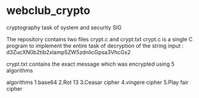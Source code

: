 # webclub_crypto
cryptography task of system and security SIG

The repository contains two files crypt.c and crypt.txt
crypt.c is a single C program to implement the entire task of decryption of the string
    input :  d3ZucXN0b2tib2xlamp5ZW5zdnlicGpsa3VhcGx2
    
crypt.txt contains the exact message which was encrypted using 5 algorithms

algorithms
  1.base64
  2.Rot 13
  3.Ceasar cipher
  4.vingere cipher
  5.Play fair cipher
